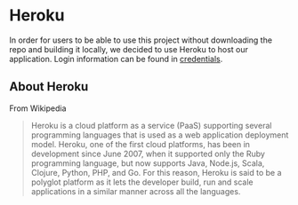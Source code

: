 # Heroku
In order for users to be able to use this project without downloading the repo and building it locally, we decided to use Heroku to host our application. Login information can be found in [credentials][credentialsLink].

[credentialsLink]: 'docs/heroku.md'

## About Heroku
From Wikipedia
> Heroku is a cloud platform as a service (PaaS) supporting several programming languages that is used as a web application deployment model. Heroku, one of the first cloud platforms, has been in development since June 2007, when it supported only the Ruby programming language, but now supports Java, Node.js, Scala, Clojure, Python, PHP, and Go. For this reason, Heroku is said to be a polyglot platform as it lets the developer build, run and scale applications in a similar manner across all the languages.
